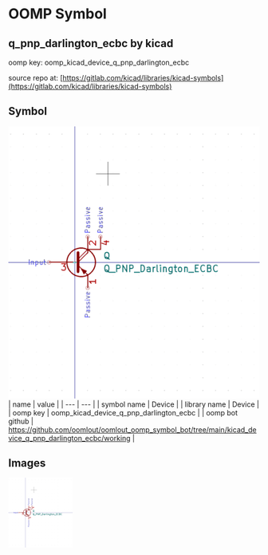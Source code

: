 # OOMP Symbol  
## q_pnp_darlington_ecbc  by kicad  
  
oomp key: oomp_kicad_device_q_pnp_darlington_ecbc  
  
source repo at: [https://gitlab.com/kicad/libraries/kicad-symbols](https://gitlab.com/kicad/libraries/kicad-symbols)  
## Symbol  
  
[![working.png](working_600.png)](working.png)  
| name | value | 
| --- | --- | 
| symbol name | Device | 
| library name | Device | 
| oomp key | oomp_kicad_device_q_pnp_darlington_ecbc | 
| oomp bot github | https://github.com/oomlout/oomlout_oomp_symbol_bot/tree/main/kicad_device_q_pnp_darlington_ecbc/working | 
## Images  
  
[![working.png](working_140.png)](working.png)  
